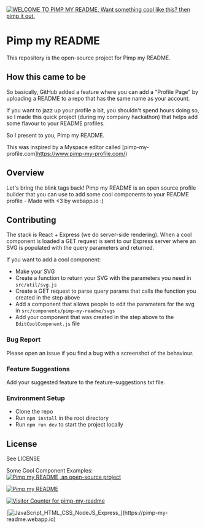 [![WELCOME TO PIMP MY README, Want something cool like this? then pimp it out.](https://pimp-my-readme.webapp.io/pimp-my-readme/wavy-banner?subtitle=Want%20something%20cool%20like%20this%3F%20&title=WELCOME%20TO%20PIMP%20MY%20README)](https://pimp-my-readme.webapp.io)

# Pimp my README
This repository is the open-source project for Pimp my README.

## How this came to be
So basically, GitHub added a feature where you can add a "Profile Page" by uploading a README to a repo that has the same name as your account.

If you want to jazz up your profile a bit, you shouldn't spend hours doing so, so I made this quick project (during my company hackathon) that helps add some flavour to your README profiles.

So I present to you, Pimp my README. 

This was inspired by a Myspace editor called [pimp-my-profile.com]https://www.pimp-my-profile.com/)

## Overview
Let's bring the blink tags back! Pimp my README is an open source profile builder that you can use to add some cool components to your README profile - Made with <3 by webapp.io :)

## Contributing
The stack is React + Express (we do server-side rendering). When a cool component is loaded a GET request is sent to our Express server where an SVG is populated with the query parameters and returned.

If you want to add a cool component:
- Make your SVG 
- Create a function to return your SVG with the parameters you need in `src/util/svg.js`
- Create a GET request to parse query params that calls the function you created in the step above
- Add a component that allows people to edit the parameters for the svg in `src/components/pimp-my-readme/svgs` 
- Add your component that was created in the step above to the `EditCoolComponent.js` file

### Bug Report
Please open an issue if you find a bug with a screenshot of the behaviour.

### Feature Suggestions
Add your suggested feature to the feature-suggestions.txt file.


### Environment Setup
- Clone the repo
- Run `npm install` in the root directory
- Run `npm run dev` to start the project locally

## License
See LICENSE

Some Cool Component Examples:
[![Pimp my README, an open-source project](https://pimp-my-readme.webapp.io/pimp-my-readme/wavy-banner?subtitle=an%20open-source%20project&title=Pimp%20my%20README)](https://pimp-my-readme.webapp.io)

[![Pimp my README](https://pimp-my-readme.webapp.io/pimp-my-readme/sliding-text?emojis=1f91f-1f3fe_1f60e_1f608_1f995&text=Pimp%2520my%2520README)](https://pimp-my-readme.webapp.io)

[![Visitor Counter for pimp-my-readme](https://pimp-my-readme.webapp.io/pimp-my-readme/visitor-counter?page=pimp-my-readme)](https://pimp-my-readme.webapp.io)

[![JavaScript_HTML_CSS_NodeJS_Express_](https://pimp-my-readme.webapp.io/pimp-my-readme/technology?technology=JavaScript_HTML_CSS_NodeJS_Express_)](https://pimp-my-readme.webapp.io)

